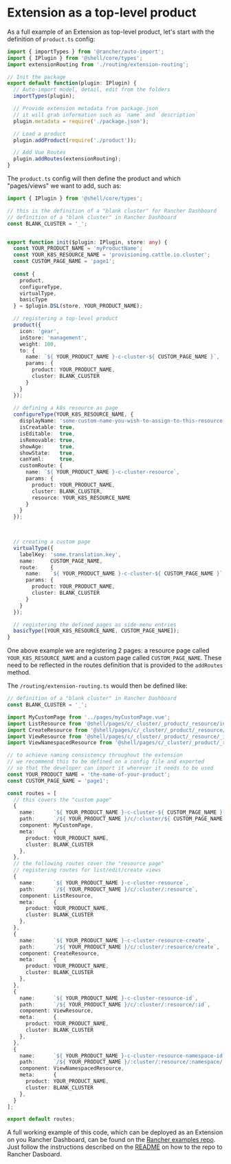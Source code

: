 # Extension as a top-level product
As a full example of an Extension as top-level product, let's start with the definition of `product.ts` config:

```ts
import { importTypes } from '@rancher/auto-import';
import { IPlugin } from '@shell/core/types';
import extensionRouting from './routing/extension-routing';

// Init the package
export default function(plugin: IPlugin) {
  // Auto-import model, detail, edit from the folders
  importTypes(plugin);

  // Provide extension metadata from package.json
  // it will grab information such as `name` and `description`
  plugin.metadata = require('./package.json');

  // Load a product
  plugin.addProduct(require('./product'));

  // Add Vue Routes
  plugin.addRoutes(extensionRouting);
}
```

The `product.ts` config will then define the product and which "pages/views" we want to add, such as:

```ts
import { IPlugin } from '@shell/core/types';

// this is the definition of a "blank cluster" for Rancher Dashboard
// definition of a "blank cluster" in Rancher Dashboard
const BLANK_CLUSTER = '_';


export function init($plugin: IPlugin, store: any) {
  const YOUR_PRODUCT_NAME = 'myProductName';
  const YOUR_K8S_RESOURCE_NAME = 'provisioning.cattle.io.cluster';
  const CUSTOM_PAGE_NAME = 'page1';
  
  const { 
    product,
    configureType,
    virtualType,
    basicType
  } = $plugin.DSL(store, YOUR_PRODUCT_NAME);

  // registering a top-level product
  product({
    icon: 'gear',
    inStore: 'management',
    weight: 100,
    to: {
      name: `${ YOUR_PRODUCT_NAME }-c-cluster-${ CUSTOM_PAGE_NAME }`,
      params: {
        product: YOUR_PRODUCT_NAME,
        cluster: BLANK_CLUSTER
      }
    }
  });
  
  // defining a k8s resource as page
  configureType(YOUR_K8S_RESOURCE_NAME, {
    displayName: 'some-custom-name-you-wish-to-assign-to-this-resource',
    isCreatable: true,
    isEditable:  true,
    isRemovable: true,
    showAge:     true,
    showState:   true,
    canYaml:     true,
    customRoute: {
      name: `${ YOUR_PRODUCT_NAME }-c-cluster-resource`,
      params: {
        product: YOUR_PRODUCT_NAME,
        cluster: BLANK_CLUSTER,
        resource: YOUR_K8S_RESOURCE_NAME
      }
    }
  });

  

  // creating a custom page
  virtualType({
    labelKey: 'some.translation.key',
    name:     CUSTOM_PAGE_NAME,
    route:    {
      name:   `${ YOUR_PRODUCT_NAME }-c-cluster-${ CUSTOM_PAGE_NAME }`,
      params: {
        product: YOUR_PRODUCT_NAME,
        cluster: BLANK_CLUSTER
      }
    }
  });

  // registering the defined pages as side-menu entries
  basicType([YOUR_K8S_RESOURCE_NAME, CUSTOM_PAGE_NAME]);
}
```


One above example we are registering 2 pages: a resource page called `YOUR_K8S_RESOURCE_NAME` and a custom page called `CUSTOM_PAGE_NAME`. These need to be reflected in the routes definition that is provided to the `addRoutes` method.

The `/routing/extension-routing.ts` would then be defined like:

```ts
// definition of a "blank cluster" in Rancher Dashboard
const BLANK_CLUSTER = '_';

import MyCustomPage from '../pages/myCustomPage.vue';
import ListResource from '@shell/pages/c/_cluster/_product/_resource/index.vue';
import CreateResource from '@shell/pages/c/_cluster/_product/_resource/create.vue';
import ViewResource from '@shell/pages/c/_cluster/_product/_resource/_id.vue';
import ViewNamespacedResource from '@shell/pages/c/_cluster/_product/_resource/_namespace/_id.vue';

// to achieve naming consistency throughout the extension
// we recommend this to be defined on a config file and exported
// so that the developer can import it wherever it needs to be used
const YOUR_PRODUCT_NAME = 'the-name-of-your-product';
const CUSTOM_PAGE_NAME = 'page1';

const routes = [
  // this covers the "custom page"
  {
    name:      `${ YOUR_PRODUCT_NAME }-c-cluster-${ CUSTOM_PAGE_NAME }`,
    path:      `/${ YOUR_PRODUCT_NAME }/c/:cluster/${ CUSTOM_PAGE_NAME }`,
    component: MyCustomPage,
    meta:      {
      product: YOUR_PRODUCT_NAME,
      cluster: BLANK_CLUSTER
    },
  },
  // the following routes cover the "resource page"
  // registering routes for list/edit/create views
  {
    name:      `${ YOUR_PRODUCT_NAME }-c-cluster-resource`,
    path:      `/${ YOUR_PRODUCT_NAME }/c/:cluster/:resource`,
    component: ListResource,
    meta:      {
      product: YOUR_PRODUCT_NAME,
      cluster: BLANK_CLUSTER
    },
  },
  {
    name:      `${ YOUR_PRODUCT_NAME }-c-cluster-resource-create`,
    path:      `/${ YOUR_PRODUCT_NAME }/c/:cluster/:resource/create`,
    component: CreateResource,
    meta:      {
      product: YOUR_PRODUCT_NAME,
      cluster: BLANK_CLUSTER
    },
  },
  {
    name:      `${ YOUR_PRODUCT_NAME }-c-cluster-resource-id`,
    path:      `/${ YOUR_PRODUCT_NAME }/c/:cluster/:resource/:id`,
    component: ViewResource,
    meta:      {
      product: YOUR_PRODUCT_NAME,
      cluster: BLANK_CLUSTER
    },
  },
  {
    name:      `${ YOUR_PRODUCT_NAME }-c-cluster-resource-namespace-id`,
    path:      `/${ YOUR_PRODUCT_NAME }/:cluster/:resource/:namespace/:id`,
    component: ViewNamespacedResource,
    meta:      {
      product: YOUR_PRODUCT_NAME,
      cluster: BLANK_CLUSTER
    },
  }
];

export default routes;
```

A full working example of this code, which can be deployed as an Extension on you Rancher Dashboard, can be found on the [Rancher examples repo](https://github.com/rancher/ui-plugin-examples). Just follow the instructions described on the [README](https://github.com/rancher/ui-plugin-examples#readme) on how to the repo to Rancher Dasboard.